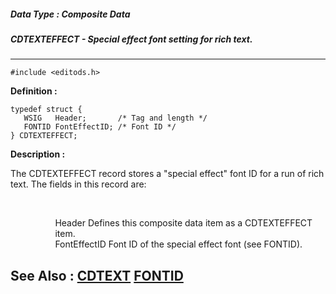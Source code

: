 ##### Data Type : Composite Data
##### CDTEXTEFFECT - Special effect font setting for rich text.
---
```
#include <editods.h>
```

**Definition :**
```
typedef struct {
   WSIG   Header;       /* Tag and length */
   FONTID FontEffectID; /* Font ID */
} CDTEXTEFFECT;
```

**Description :**

The CDTEXTEFFECT record stores a &quot;special effect&quot; font ID for a run of rich text.  The fields in this record are:
<ul><br>

<ul>
<ul>Header	Defines this composite data item as a CDTEXTEFFECT item.<br>
FontEffectID	Font ID of the special effect font (see FONTID).</ul>
</ul>
</ul>



**See Also :**
[CDTEXT](/domino-c-api-docs/reference/Data/CDTEXT)
[FONTID](/domino-c-api-docs/reference/Data/FONTID)
---
